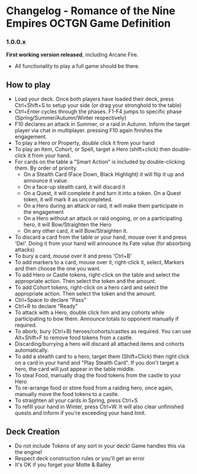 Changelog - Romance of the Nine Empires OCTGN Game Definition
===============================================

### 1.0.0.x

   **First working version released**, including Arcane Fire.
   * All functionality to play a full game should be there.

How to play
-----------
   
   * Load your deck. Once both players have loaded their deck, press Ctrl+Shift+S to setup your side (or drag your stronghold to the table)
   * Ctrl+Enter cycles through the phases. F1-F4 jumps to specific phase (Spring/Summer/Autumn/Winter respectively)
   * F10 declares an attack in Summer, or a raid in Autumn. Inform the target player via chat in multiplayer. pressing F10 again finishes the engagement.
   * To play a Hero or Property, double click it from your hand
   * To play an Item, Cohort, or Spell, target a Hero (shift+click) then double-click it from your hand.
   * For cards on the table a "Smart Action" is included by  double-clicking them. By order of priority 
     * On a Stealth Card (Face Down, Black Highlight) it will flip it up and announce it value.
     * On a face-up stealth card, it will discard it
     * On a Quest, it will complete it and turn it into a token. On a Quest token, it will mark it as uncompleted.
     * On a Hero during an attack or raid, it will make them participate in the engagement
     * On a Hero without an attack or raid ongoing, or on a participating hero, it will Bow/Straighten the Hero
     * On any other card, it will Bow/Straighten it.
   * To discard a card from the table or your hand, mouse over it and press 'Del'. Doing it from your hand will announce its Fate value (for absorbing attacks)
   * To bury a card, mouse over it and press 'Ctrl+B'
   * To add markers to a card, mouse over it, right-click it, select, Markers and then choose the one you want. 
   * To add Hero or Castle tokens, right-click on the table and select the appropriate action. Then select the token  and the amount.
   * To add Cohort tokens, right-click on a hero card and select the appropriate action. Then select the token and the amount.
   * Ctrl+Space to declare "Pass"
   * Ctrl+R to declare "Ready"
   * To attack with a Hero, double click him and any cohorts while participating to bow them. Announce totals to opponent manually if required.
   * To aborb, bury (Ctrl+B) heroes/cohorts/castles as required. You can use Alt+Shift+F to remove food tokens from a castle.
   * Discarding/burrying a hero will discard all attached items and cohorts automatically.
   * To add a stealth card to a hero, target them (Shift+Click) then right click on a card in your hand and "Play Stealth Card". If you don't target a hero, the card will just appear in the table middle.
   * To steal Food, manually drag the food tokens from the castle to your Hero
   * To re-arrange food or store food from a raiding hero, once again, manually move the food tokens to a castle.
   * To straighten all your cards in Spring, press Ctrl+S
   * To refill your hand in Winter, press Ctrl+W. It will also clear unfinished quests and inform if you're exceeding your hand limit.
  
Deck Creation
-------------

   * Do not include Tokens of any sort in your deck! Game handles this via the engine!
   * Respect deck construction rules or you'll get an error
   * It's OK if you forget your Motte & Bailey
